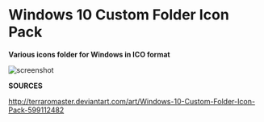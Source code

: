 # Windows 10 Custom Folder Icon Pack

**Various icons folder for Windows in ICO format**

![screenshot](https://i.imgur.com/Q3koJEr.png)

**SOURCES**

http://terraromaster.deviantart.com/art/Windows-10-Custom-Folder-Icon-Pack-599112482

